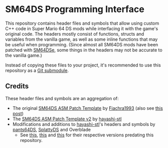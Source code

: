 # SM64DS Programming Interface

This repository contains header files and symbols that allow using custom C++
code in Super Mario 64 DS mods while interfacing it with the game's original code.
The headers mostly consist of functions, structs and variables from the vanilla game,
as well as some inline functions that may be useful when programming.
(Since almost all SM64DS mods have been patched with [SM64DSe](https://github.com/Gota7/SM64DSe-Ultimate),
some things in the headers may not be accurate to the vanilla game.)

Instead of copying these files to your project,
it's recommended to use this repository as a [Git submodule](https://git-scm.com/book/en/v2/Git-Tools-Submodules).

## Credits

These header files and symbols are an aggregation of:
- The original [SM64DS ASM Patch Template](https://github.com/Gota7/SM64DSe-Ultimate/tree/869f496a9920d2825362bc00212b5d0c413ce4e5/ASMPatchTemplate/v1)
by [Fiachra1993](https://github.com/Fiachra1993)
(also see [this post](https://kuribo64.net/board/thread.php?id=1758))
- The [SM64DS ASM Patch Template v2](https://github.com/Gota7/SM64DSe-Ultimate/tree/869f496a9920d2825362bc00212b5d0c413ce4e5/ASMPatchTemplate/v2)
by [hayashi-stl](https://github.com/hayashi-stl)
- Modifications and additions to [hayashi-stl](https://github.com/hayashi-stl)'s
headers and symbols by [pants64DS](https://github.com/pants64DS),
[SplattyDS](https://github.com/SplattyDS) and Overblade
  - See [this](https://github.com/SplattyDS/DynamicAllocationDecomp/tree/a6935a5f24f0d0e9126079ca67c48804622c735b),
  [this](https://github.com/pants64DS/Misc-SM64DS-Patches/tree/c67465dd15a2b1997a1eb0c1a02f4110445310f5)
  and [this](https://github.com/pants64DS/SM64DS-ASM-Reference/tree/15ec5e98c359e2c7347db779583a047de475d3fb)
  for their respective versions predating this repository.
